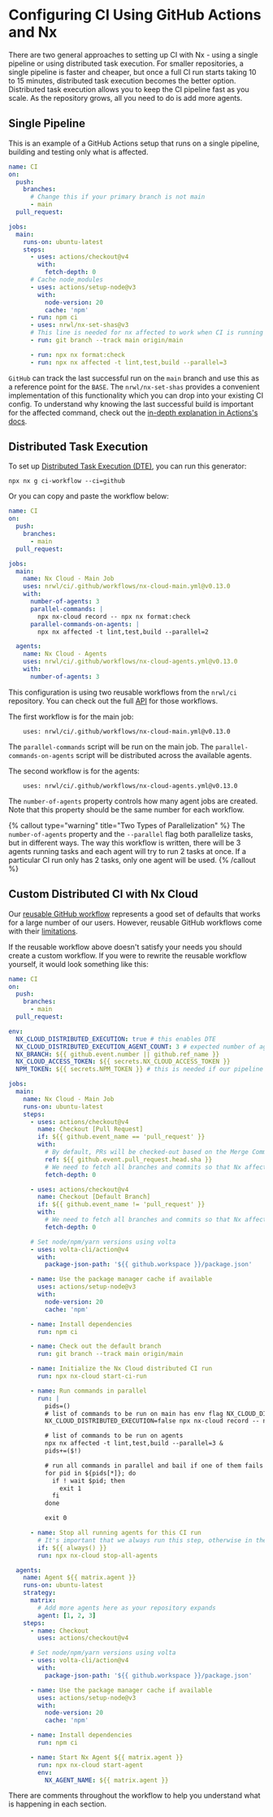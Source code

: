 # Configuring CI Using GitHub Actions and Nx

There are two general approaches to setting up CI with Nx - using a single pipeline or using distributed task execution. For smaller repositories, a single pipeline is faster and cheaper, but once a full CI run starts taking 10 to 15 minutes, distributed task execution becomes the better option. Distributed task execution allows you to keep the CI pipeline fast as you scale. As the repository grows, all you need to do is add more agents.

## Single Pipeline

This is an example of a GitHub Actions setup that runs on a single pipeline, building and testing only what is affected.

```yaml {% fileName=".github/workflows/ci.yml" %}
name: CI
on:
  push:
    branches:
      # Change this if your primary branch is not main
      - main
  pull_request:

jobs:
  main:
    runs-on: ubuntu-latest
    steps:
      - uses: actions/checkout@v4
        with:
          fetch-depth: 0
      # Cache node_modules
      - uses: actions/setup-node@v3
        with:
          node-version: 20
          cache: 'npm'
      - run: npm ci
      - uses: nrwl/nx-set-shas@v3
      # This line is needed for nx affected to work when CI is running on a PR
      - run: git branch --track main origin/main

      - run: npx nx format:check
      - run: npx nx affected -t lint,test,build --parallel=3
```

`GitHub` can track the last successful run on the `main` branch and use this as a reference point for the `BASE`. The `nrwl/nx-set-shas` provides a convenient implementation of this functionality which you can drop into your existing CI config.
To understand why knowing the last successful build is important for the affected command, check out the [in-depth explanation in Actions's docs](https://github.com/marketplace/actions/nx-set-shas#background).

## Distributed Task Execution

To set up [Distributed Task Execution (DTE)](/nx-cloud/features/distribute-task-execution), you can run this generator:

```shell
npx nx g ci-workflow --ci=github
```

Or you can copy and paste the workflow below:

```yaml {% fileName=".github/workflows/ci.yml" %}
name: CI
on:
  push:
    branches:
      - main
  pull_request:

jobs:
  main:
    name: Nx Cloud - Main Job
    uses: nrwl/ci/.github/workflows/nx-cloud-main.yml@v0.13.0
    with:
      number-of-agents: 3
      parallel-commands: |
        npx nx-cloud record -- npx nx format:check
      parallel-commands-on-agents: |
        npx nx affected -t lint,test,build --parallel=2

  agents:
    name: Nx Cloud - Agents
    uses: nrwl/ci/.github/workflows/nx-cloud-agents.yml@v0.13.0
    with:
      number-of-agents: 3
```

This configuration is using two reusable workflows from the `nrwl/ci` repository. You can check out the full [API](https://github.com/nrwl/ci) for those workflows.

The first workflow is for the main job:

```
    uses: nrwl/ci/.github/workflows/nx-cloud-main.yml@v0.13.0
```

The `parallel-commands` script will be run on the main job. The `parallel-commands-on-agents` script will be distributed across the available agents.

The second workflow is for the agents:

```
    uses: nrwl/ci/.github/workflows/nx-cloud-agents.yml@v0.13.0
```

The `number-of-agents` property controls how many agent jobs are created. Note that this property should be the same number for each workflow.

{% callout type="warning" title="Two Types of Parallelization" %}
The `number-of-agents` property and the `--parallel` flag both parallelize tasks, but in different ways. The way this workflow is written, there will be 3 agents running tasks and each agent will try to run 2 tasks at once. If a particular CI run only has 2 tasks, only one agent will be used.
{% /callout %}

## Custom Distributed CI with Nx Cloud

Our [reusable GitHub workflow](https://github.com/nrwl/ci) represents a good set of defaults that works for a large number of our users. However, reusable GitHub workflows come with their [limitations](https://docs.github.com/en/actions/using-workflows/reusing-workflows).

If the reusable workflow above doesn't satisfy your needs you should create a custom workflow. If you were to rewrite the reusable workflow yourself, it would look something like this:

```yaml {% fileName=".github/workflows/ci.yml" %}
name: CI
on:
  push:
    branches:
      - main
  pull_request:

env:
  NX_CLOUD_DISTRIBUTED_EXECUTION: true # this enables DTE
  NX_CLOUD_DISTRIBUTED_EXECUTION_AGENT_COUNT: 3 # expected number of agents
  NX_BRANCH: ${{ github.event.number || github.ref_name }}
  NX_CLOUD_ACCESS_TOKEN: ${{ secrets.NX_CLOUD_ACCESS_TOKEN }}
  NPM_TOKEN: ${{ secrets.NPM_TOKEN }} # this is needed if our pipeline publishes to npm

jobs:
  main:
    name: Nx Cloud - Main Job
    runs-on: ubuntu-latest
    steps:
      - uses: actions/checkout@v4
        name: Checkout [Pull Request]
        if: ${{ github.event_name == 'pull_request' }}
        with:
          # By default, PRs will be checked-out based on the Merge Commit, but we want the actual branch HEAD.
          ref: ${{ github.event.pull_request.head.sha }}
          # We need to fetch all branches and commits so that Nx affected has a base to compare against.
          fetch-depth: 0

      - uses: actions/checkout@v4
        name: Checkout [Default Branch]
        if: ${{ github.event_name != 'pull_request' }}
        with:
          # We need to fetch all branches and commits so that Nx affected has a base to compare against.
          fetch-depth: 0

      # Set node/npm/yarn versions using volta
      - uses: volta-cli/action@v4
        with:
          package-json-path: '${{ github.workspace }}/package.json'

      - name: Use the package manager cache if available
        uses: actions/setup-node@v3
        with:
          node-version: 20
          cache: 'npm'

      - name: Install dependencies
        run: npm ci

      - name: Check out the default branch
        run: git branch --track main origin/main

      - name: Initialize the Nx Cloud distributed CI run
        run: npx nx-cloud start-ci-run

      - name: Run commands in parallel
        run: |
          pids=()
          # list of commands to be run on main has env flag NX_CLOUD_DISTRIBUTED_EXECUTION set to false
          NX_CLOUD_DISTRIBUTED_EXECUTION=false npx nx-cloud record -- npx nx format:check & pids+=($!)

          # list of commands to be run on agents
          npx nx affected -t lint,test,build --parallel=3 & 
          pids+=($!)

          # run all commands in parallel and bail if one of them fails
          for pid in ${pids[*]}; do
            if ! wait $pid; then
              exit 1
            fi
          done

          exit 0

      - name: Stop all running agents for this CI run
        # It's important that we always run this step, otherwise in the case of any failures in preceding non-Nx steps, the agents will keep running and waste billable minutes
        if: ${{ always() }}
        run: npx nx-cloud stop-all-agents

  agents:
    name: Agent ${{ matrix.agent }}
    runs-on: ubuntu-latest
    strategy:
      matrix:
        # Add more agents here as your repository expands
        agent: [1, 2, 3]
    steps:
      - name: Checkout
        uses: actions/checkout@v4

      # Set node/npm/yarn versions using volta
      - uses: volta-cli/action@v4
        with:
          package-json-path: '${{ github.workspace }}/package.json'

      - name: Use the package manager cache if available
        uses: actions/setup-node@v3
        with:
          node-version: 20
          cache: 'npm'

      - name: Install dependencies
        run: npm ci

      - name: Start Nx Agent ${{ matrix.agent }}
        run: npx nx-cloud start-agent
        env:
          NX_AGENT_NAME: ${{ matrix.agent }}
```

There are comments throughout the workflow to help you understand what is happening in each section.
